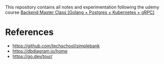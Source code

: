 This repository contains all notes and experimentation
following the udemy course [Backend Master Class [Golang + Postgres + Kubernetes + gRPC]](https://www.udemy.com/course/backend-master-class-golang-postgresql-kubernetes/)

# References

* https://github.com/techschool/simplebank
* https://dbdiagram.io/home
* https://go.dev/tour/